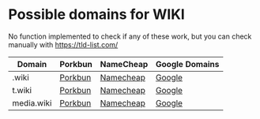 # Possible domains for WIKI

No function implemented to check if any of these work, but you can check manually with https://tld-list.com/

| Domain | Porkbun | NameCheap | Google Domains |
|---|---|---|---|
| .wiki | [Porkbun](https://porkbun.com/checkout/search?prb=e814663da1&tlds=&idnLanguage=&search=search&q=.wiki) | [Namecheap](https://www.namecheap.com/domains/registration/results/?domain=.wiki) | [Google](https://domains.google.com/registrar/search?searchTerm=.wiki) |
| t.wiki | [Porkbun](https://porkbun.com/checkout/search?prb=e814663da1&tlds=&idnLanguage=&search=search&q=t.wiki) | [Namecheap](https://www.namecheap.com/domains/registration/results/?domain=t.wiki) | [Google](https://domains.google.com/registrar/search?searchTerm=t.wiki) |
| media.wiki | [Porkbun](https://porkbun.com/checkout/search?prb=e814663da1&tlds=&idnLanguage=&search=search&q=media.wiki) | [Namecheap](https://www.namecheap.com/domains/registration/results/?domain=media.wiki) | [Google](https://domains.google.com/registrar/search?searchTerm=media.wiki) |
